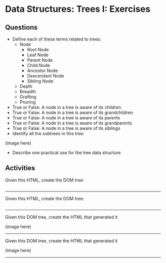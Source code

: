 # Data Structures: Trees I: Exercises

## Questions

* Define each of these terms related to trees:
  * Node
    * Root Node
    * Leaf Node
    * Parent Node
    * Child Node
    * Ancestor Node
    * Descendant Node
    * Sibling Node
  * Depth
  * Breadth
  * Grafting
  * Pruning
* True or False: A node in a tree is aware of its children
* True or False: A node in a tree is aware of its grandchildren
* True or False: A node in a tree is aware of its parents
* True or False: A node in a tree is aware of its grandparents
* True or False: A node in a tree is aware of its siblings
* Identify all the subtrees in this tree:

(image here)

* Describe one practical use for the tree data structure

## Activities

Given this HTML, create the DOM tree:

```html
```

---

Given this HTML, create the DOM tree:

```html
```

---

Given this DOM tree, create the HTML that generated it

(image here)

---

Given this DOM tree, create the HTML that generated it

(image here)

---
